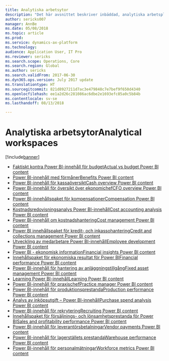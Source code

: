 ```yaml
---
title: Analytiska arbetsytor
description: "Det här avsnittet beskriver inbäddad, analytiska arbetsplatser som är tillgängliga och hänvisar till resurser där du kan lära dig mer om dem."
author: sericks007
manager: AnnBe
ms.date: 05/08/2018
ms.topic: article
ms.prod: 
ms.service: dynamics-ax-platform
ms.technology: 
audience: Application User, IT Pro
ms.reviewer: sericks
ms.search.scope: Operations, Core
ms.search.region: Global
ms.author: sericks
ms.search.validFrom: 2017-06-30
ms.dyn365.ops.version: July 2017 update
ms.translationtype: HT
ms.sourcegitcommit: 821d8927211d7ac3e479848c7e7bef9f650d4340
ms.openlocfilehash: ee1a2d26c281086ac6dbe2e1693efc85a0c5b84b
ms.contentlocale: sv-se
ms.lasthandoff: 08/13/2018

---
```


# <a name="analytical-workspaces"></a><span data-ttu-id="11d69-103">Analytiska arbetsytor</span><span class="sxs-lookup"><span data-stu-id="11d69-103">Analytical workspaces</span></span>
[!include[banner](../includes/banner.md)]

- [<span data-ttu-id="11d69-104">Faktiskt kontra Power BI-innehåll för budget</span><span class="sxs-lookup"><span data-stu-id="11d69-104">Actual vs budget Power BI content</span></span>](ledger-budgets-power-bi.md)
- [<span data-ttu-id="11d69-105">Power BI-innehåll med förmåner</span><span class="sxs-lookup"><span data-stu-id="11d69-105">Benefits Power BI content</span></span>](benefits-power-bi.md)
- [<span data-ttu-id="11d69-106">Power BI-innehåll för kassaöversikt</span><span class="sxs-lookup"><span data-stu-id="11d69-106">Cash overview Power BI content</span></span>](../../financials/cash-bank-management/Cash-Overview-Power-BI-content.md)
- [<span data-ttu-id="11d69-107">Power BI-innehåll för översikt över ekonomichef</span><span class="sxs-lookup"><span data-stu-id="11d69-107">CFO overview Power BI content</span></span>](CFO-power-bi.md)
- [<span data-ttu-id="11d69-108">Power BI-innehållspaket för kompensationer</span><span class="sxs-lookup"><span data-stu-id="11d69-108">Compensation Power BI content</span></span>](compensation-power-bi.md)
- [<span data-ttu-id="11d69-109">Kostnadsredovisningsanalys Power BI-innehåll</span><span class="sxs-lookup"><span data-stu-id="11d69-109">Cost accounting analysis Power BI content</span></span>](cost-accounting-analysis-content-pack.md) 
- [<span data-ttu-id="11d69-110">Power BI-innehåll om kostnadshantering</span><span class="sxs-lookup"><span data-stu-id="11d69-110">Cost management Power BI content</span></span>](cost-management-content-pack.md)
- [<span data-ttu-id="11d69-111">Power BI innehållspaket för kredit- och inkassohantering</span><span class="sxs-lookup"><span data-stu-id="11d69-111">Credit and collections management Power BI content</span></span>](../../financials/accounts-receivable/credit-collections-power-bi.md)
- [<span data-ttu-id="11d69-112">Utveckling av medarbetare Power BI-innehåll</span><span class="sxs-lookup"><span data-stu-id="11d69-112">Employee development Power BI content</span></span>](employee-development-PBI.md) 
- [<span data-ttu-id="11d69-113">Power BI - ekonomisk information</span><span class="sxs-lookup"><span data-stu-id="11d69-113">Financial insights Power BI content</span></span>](financial-insights.md)
- [<span data-ttu-id="11d69-114">Innehållspaket för ekonomiska resultat för Power BI</span><span class="sxs-lookup"><span data-stu-id="11d69-114">Financial performance Power BI content</span></span>](financial-performance-power-bi-content-pack.md)
- [<span data-ttu-id="11d69-115">Power BI-innehåll för hantering av anläggningstillgång</span><span class="sxs-lookup"><span data-stu-id="11d69-115">Fixed asset management Power BI content</span></span>](../../financials/fixed-assets/Fixed-asset-management-workspace.md)
- [<span data-ttu-id="11d69-116">Learning Power BI-innehåll</span><span class="sxs-lookup"><span data-stu-id="11d69-116">Learning Power BI content</span></span>](learning-power-bi.md)
- [<span data-ttu-id="11d69-117">Power BI-innehåll för praxischef</span><span class="sxs-lookup"><span data-stu-id="11d69-117">Practice manager Power BI content</span></span>](practice-manager-power-bi.md)
- [<span data-ttu-id="11d69-118">Power BI-innehåll för produktionsprestanda</span><span class="sxs-lookup"><span data-stu-id="11d69-118">Production performance Power BI content</span></span>](production-performance-power-bi.md)
- [<span data-ttu-id="11d69-119">Analys av inköpsutgift – Power BI-innehåll</span><span class="sxs-lookup"><span data-stu-id="11d69-119">Purchase spend analysis Power BI content</span></span>](purchase-content-pack-for-power-bi.md) 
- [<span data-ttu-id="11d69-120">Power BI-innehåll för rekrytering</span><span class="sxs-lookup"><span data-stu-id="11d69-120">Recruiting Power BI content</span></span>](recruiting-analysis-power-bi-content-pack.md) 
- [<span data-ttu-id="11d69-121">Innehållspaket för försäljnings- och lönsamhetsprestanda för Power BI</span><span class="sxs-lookup"><span data-stu-id="11d69-121">Sales and profitability performance Power BI content</span></span>](sales-profitability-performance-content-pack.md)
- [<span data-ttu-id="11d69-122">Power BI-innehåll för leverantörsbetalningar</span><span class="sxs-lookup"><span data-stu-id="11d69-122">Vendor payments Power BI content</span></span>](../../financials/accounts-payable/Vendor-payments-workspace.md)
- [<span data-ttu-id="11d69-123">Power BI-innehåll för lagerställets prestanda</span><span class="sxs-lookup"><span data-stu-id="11d69-123">Warehouse performance Power BI content</span></span>](warehouse-power-bi-content.md)
- [<span data-ttu-id="11d69-124">Power BI-innehåll för personalmätningar</span><span class="sxs-lookup"><span data-stu-id="11d69-124">Workforce metrics Power BI content</span></span>](workforce-analysis-power-bi-content-pack.md)

